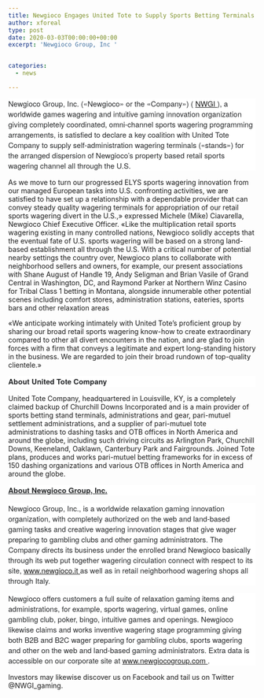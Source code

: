 ```yaml
---
title: Newgioco Engages United Tote to Supply Sports Betting Terminals Throughout US
author: xforeal 
type: post
date: 2020-03-03T00:00:00+00:00
excerpt: 'Newgioco Group, Inc '


categories:
  - news

---
```

<p class="canvas-atom canvas-text Mb(1.0em) Mb(0)--sm Mt(0.8em)--sm" data-reactid="12" style="margin: 0px 0px 1em; color: #26282a; font-family: 'Helvetica Neue', Helvetica, Arial, sans-serif; font-size: 15px; font-style: normal; font-variant-ligatures: normal; font-variant-caps: normal; font-weight: 400; letter-spacing: normal; orphans: 2; text-align: start; text-indent: 0px; text-transform: none; white-space: normal; widows: 2; word-spacing: 0px; -webkit-text-stroke-width: 0px; background-color: #ffffff; text-decoration-style: initial; text-decoration-color: initial;">
  Newgioco Group, Inc. (&#171;Newgioco&#187; or the &#171;Company&#187;) ( <a href="https://finance.yahoo.com/q?s=nwgi">NWGI </a>), a worldwide games wagering and intuitive gaming innovation organization giving completely coordinated, omni-channel sports wagering programming arrangements, is satisfied to declare a key coalition with United Tote Company to supply self-administration wagering terminals (&#171;stands&#187;) for the arranged dispersion of Newgioco&#8217;s property based retail sports wagering channel all through the U.S.
</p>

<p class="canvas-atom canvas-text Mb(1.0em) Mb(0)--sm Mt(0.8em)--sm" data-reactid="13">
  As we move to turn our progressed ELYS sports wagering innovation from our managed European tasks into U.S. confronting activities, we are satisfied to have set up a relationship with a dependable provider that can convey steady quality wagering terminals for appropriation of our retail sports wagering divert in the U.S.,&#187; expressed Michele (Mike) Ciavarella, Newgioco Chief Executive Officer. &#171;Like the multiplication retail sports wagering existing in many controlled nations, Newgioco solidly accepts that the eventual fate of U.S. sports wagering will be based on a strong land-based establishment all through the U.S. With a critical number of potential nearby settings the country over, Newgioco plans to collaborate with neighborhood sellers and owners, for example, our present associations with Shane August of Handle 19, Andy Seligman and Brian Vasile of Grand Central in Washington, DC, and Raymond Parker at Northern Winz Casino for Tribal Class 1 betting in Montana, alongside innumerable other potential scenes including comfort stores, administration stations, eateries, sports bars and other relaxation areas
</p>

<p class="canvas-atom canvas-text Mb(1.0em) Mb(0)--sm Mt(0.8em)--sm" data-reactid="14">
  &#171;We anticipate working intimately with United Tote&#8217;s proficient group by sharing our broad retail sports wagering know-how to create extraordinary compared to other all divert encounters in the nation, and are glad to join forces with a firm that conveys a legitimate and expert long-standing history in the business. We are regarded to join their broad rundown of top-quality clientele.&#187;
</p>

<p class="canvas-atom canvas-text Mb(1.0em) Mb(0)--sm Mt(0.8em)--sm" data-reactid="15" style="margin: 0px 0px 1em; color: #26282a; font-family: 'Helvetica Neue', Helvetica, Arial, sans-serif; font-size: 15px; font-style: normal; font-variant-ligatures: normal; font-variant-caps: normal; font-weight: 400; letter-spacing: normal; orphans: 2; text-align: start; text-indent: 0px; text-transform: none; white-space: normal; widows: 2; word-spacing: 0px; -webkit-text-stroke-width: 0px; background-color: #ffffff; text-decoration-style: initial; text-decoration-color: initial;">
  <strong>About United Tote Company </strong>
</p>

<p class="canvas-atom canvas-text Mb(1.0em) Mb(0)--sm Mt(0.8em)--sm" data-reactid="16">
  United Tote Company, headquartered in Louisville, KY, is a completely claimed backup of Churchill Downs Incorporated and is a main provider of sports betting stand terminals, administrations and gear, pari-mutuel settlement administrations, and a supplier of pari-mutuel tote administrations to dashing tasks and OTB offices in North America and around the globe, including such driving circuits as Arlington Park, Churchill Downs, Keeneland, Oaklawn, Canterbury Park and Fairgrounds. Joined Tote plans, produces and works pari-mutuel betting frameworks for in excess of 150 dashing organizations and various OTB offices in North America and around the globe.
</p>

<p class="canvas-atom canvas-text Mb(1.0em) Mb(0)--sm Mt(0.8em)--sm" data-reactid="17" style="margin: 0px 0px 1em; color: #26282a; font-family: 'Helvetica Neue', Helvetica, Arial, sans-serif; font-size: 15px; font-style: normal; font-variant-ligatures: normal; font-variant-caps: normal; font-weight: 400; letter-spacing: normal; orphans: 2; text-align: start; text-indent: 0px; text-transform: none; white-space: normal; widows: 2; word-spacing: 0px; -webkit-text-stroke-width: 0px; background-color: #ffffff; text-decoration-style: initial; text-decoration-color: initial;">
  <strong><u>About Newgioco Group, Inc.</u></strong>
</p>

<p class="canvas-atom canvas-text Mb(1.0em) Mb(0)--sm Mt(0.8em)--sm" data-reactid="18" style="margin: 0px 0px 1em; color: #26282a; font-family: 'Helvetica Neue', Helvetica, Arial, sans-serif; font-size: 15px; font-style: normal; font-variant-ligatures: normal; font-variant-caps: normal; font-weight: 400; letter-spacing: normal; orphans: 2; text-align: start; text-indent: 0px; text-transform: none; white-space: normal; widows: 2; word-spacing: 0px; -webkit-text-stroke-width: 0px; background-color: #ffffff; text-decoration-style: initial; text-decoration-color: initial;">
  Newgioco Group, Inc., is a worldwide relaxation gaming innovation organization, with completely authorized on the web and land-based gaming tasks and creative wagering innovation stages that give wager preparing to gambling clubs and other gaming administrators. The Company directs its business under the enrolled brand Newgioco basically through its web put together wagering circulation connect with respect to its site, <a href="file:///C:/Users/Newgioco%20Group%20Main/AppData/Local/Microsoft/Windows/INetCache/Content.Outlook/WHO4BQZZ/www.newgioco.it" rel="nofollow">www.newgioco.it </a>as well as in retail neighborhood wagering shops all through Italy.
</p>

<p class="canvas-atom canvas-text Mb(1.0em) Mb(0)--sm Mt(0.8em)--sm" data-reactid="19" style="margin: 0px 0px 1em; color: #26282a; font-family: 'Helvetica Neue', Helvetica, Arial, sans-serif; font-size: 15px; font-style: normal; font-variant-ligatures: normal; font-variant-caps: normal; font-weight: 400; letter-spacing: normal; orphans: 2; text-align: start; text-indent: 0px; text-transform: none; white-space: normal; widows: 2; word-spacing: 0px; -webkit-text-stroke-width: 0px; background-color: #ffffff; text-decoration-style: initial; text-decoration-color: initial;">
  Newgioco offers customers a full suite of relaxation gaming items and administrations, for example, sports wagering, virtual games, online gambling club, poker, bingo, intuitive games and openings. Newgioco likewise claims and works inventive wagering stage programming giving both B2B and B2C wager preparing for gambling clubs, sports wagering and other on the web and land-based gaming administrators. Extra data is accessible on our corporate site at <a href="https://pr.report/W4dY1cjQ" rel="nofollow noopener noreferrer" target="_blank">www.newgiocogroup.com </a>.
</p>

<p class="canvas-atom canvas-text Mb(1.0em) Mb(0)--sm Mt(0.8em)--sm" data-reactid="20">
  Investors may likewise discover us on Facebook and tail us on Twitter @NWGI_gaming.
</p>
